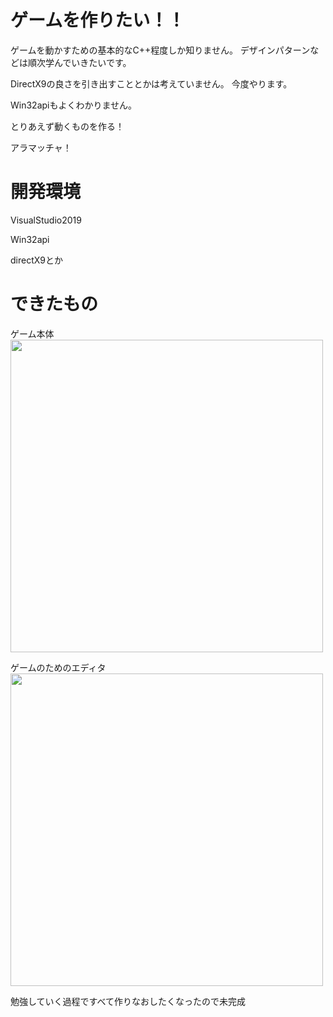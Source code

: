 # ゲームを作りたい！！

ゲームを動かすための基本的なC++程度しか知りません。
デザインパターンなどは順次学んでいきたいです。

DirectX9の良さを引き出すこととかは考えていません。
今度やります。

Win32apiもよくわかりません。

とりあえず動くものを作る！

アラマッチャ！

# 開発環境
VisualStudio2019

Win32api

directX9とか

# できたもの

ゲーム本体
<img src="Resorce/game.gif" width="500">

ゲームのためのエディタ
<img src="Resorce/editor.gif" width="500">

勉強していく過程ですべて作りなおしたくなったので未完成
